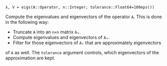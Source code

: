 ```
λ, V = eigs(A::Operator, n::Integer; tolerance::Float64=100eps())
```

Compute the eigenvalues and eigenvectors of the operator `A`. This is done in the following way:

  * Truncate `A` into an `n×n` matrix `A₁`.
  * Compute eigenvalues and eigenvectors of `A₁`.
  * Filter for those eigenvectors of `A₁` that are approximately eigenvectors

of `A` as well. The `tolerance` argument controls, which eigenvectors of the approximation are kept.
